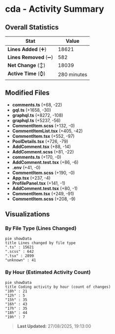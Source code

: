 # cda - Activity Summary 

## Overall Statistics

| Stat                   | Value                                                             |
| ---------------------- | ----------------------------------------------------------------- |
| **Lines Added** (➕)   | 18621                                          |
| **Lines Removed** (➖) | 582                                        |
| **Net Change** (↕)    | 18039                |
| **Active Time** (⌚)   | 280 minutes |


## Modified Files
- **comments.ts** (+68, -22)
- **gql.ts** (+1658, -30)
- **graphql.ts** (+8272, -108)
- **graphql.ts** (+5237, -56)
- **CommentItem.scss** (+132, -0)
- **CommentItemList.tsx** (+405, -42)
- **CommentItem.tsx** (+552, -97)
- **PoolDetails.tsx** (+726, -79)
- **AddComment.tsx** (+88, -14)
- **AddComment.scss** (+81, -22)
- **comments.ts** (+170, -0)
- **AddComment.test.tsx** (+86, -6)
- **.env** (+41, -0)
- **CommentItem.scss** (+190, -0)
- **App.tsx** (+237, -4)
- **ProfilePanel.tsx** (+141, -1)
- **AddComment.test.tsx** (+80, -1)
- **CommentItem.tsx** (+249, -91)
- **CommentItem.scss** (+208, -9)

## Visualizations

### By File Type (Lines Changed)

```mermaid
pie showData
title Lines changed by file type
".ts" : 15621
".scss" : 642
".tsx" : 2899
"unknown" : 41
```

### By Hour (Estimated Activity Count)

```mermaid
pie showData
title Coding activity by hour (count of changes)
"10h" : 21
"12h" : 5
"15h" : 35
"16h" : 43
"17h" : 35
"18h" : 44
"19h" : 7
```


> **Last Updated:** 27/08/2025, 19:13:00